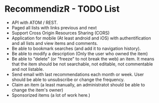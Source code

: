 RecommendizR - TODO List
========================

* API with ATOM / REST.
* Paged all lists with links previous and next
* Support Cross Origin Resources Sharing (CORS)
* Application for mobile (At least android and iOS) with authentification and all lists and view items and comments.
* Be able to bookmark searches (and add it to navigation history).
* Be able to modify a description (Only the user who owned the item)
* Be able to "delete" (or "freeze" to not break the web) an item. It means that the item should be not searchable, not editable, not commentable and not listable.
* Send email with last recommendations each month or week. User should be able to unsubscribe or change the frequency.
* Claim an item (a least manually, an administratot should be able to change the item's owner)
* Sponsorized items (a lot of work here.)


